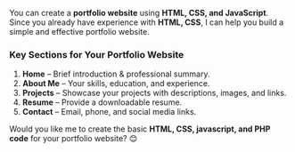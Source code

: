 You can create a **portfolio website** using **HTML, CSS, and JavaScript**. Since you already have experience with **HTML, CSS**, I can help you build a simple and effective portfolio website.  

### **Key Sections for Your Portfolio Website**  
1. **Home** – Brief introduction & professional summary.  
2. **About Me** – Your skills, education, and experience.  
3. **Projects** – Showcase your projects with descriptions, images, and links.  
4. **Resume** – Provide a downloadable resume.  
5. **Contact** – Email, phone, and social media links.  

Would you like me to create the basic **HTML, CSS, javascript, and PHP code** for your portfolio website? 😊
